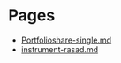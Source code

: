 # Pages

- [Portfolioshare-single.md](Portfolioshare-single.md)
- [instrument-rasad.md](instrument-rasad.md)